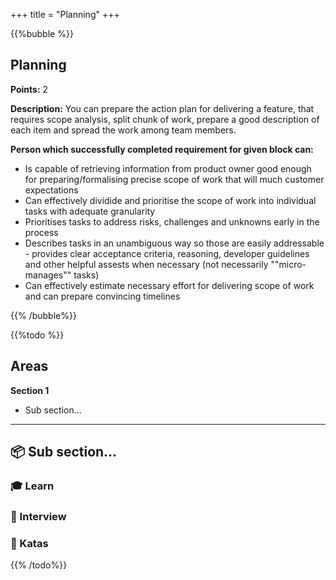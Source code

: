+++
title = "Planning"
+++

{{%bubble %}}

## Planning

**Points:** 2 

**Description:** You can prepare the action plan for delivering a feature, that requires scope analysis, split chunk of work, prepare a good description of each item and spread the work among team members.

**Person which successfully completed requirement for given block can:** 

- Is capable of retrieving information from product owner good enough for preparing/formalising precise scope of work that will much customer expectations
- Can effectively dividide and prioritise the scope of work into individual tasks with adequate granularity
- Prioritises tasks to address risks, challenges and unknowns early in the process
- Describes tasks in an unambiguous way so those are easily addressable - provides clear acceptance criteria, reasoning, developer guidelines and other helpful assests when necessary (not necessarily ""micro-manages"" tasks)
- Can effectively estimate necessary effort for delivering scope of work and can prepare convincing timelines

{{% /bubble%}}

{{%todo %}}

## Areas

**Section 1**

- Sub section...

---

## 📦 Sub section...

### 🎓 Learn

### 🎤 Interview

### 📝 Katas
{{% /todo%}}